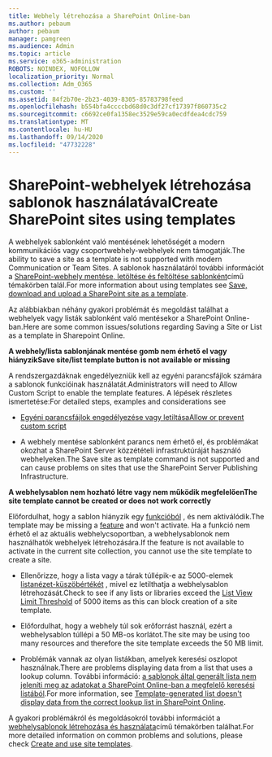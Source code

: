 ```yaml
---
title: Webhely létrehozása a SharePoint Online-ban
ms.author: pebaum
author: pebaum
manager: pamgreen
ms.audience: Admin
ms.topic: article
ms.service: o365-administration
ROBOTS: NOINDEX, NOFOLLOW
localization_priority: Normal
ms.collection: Adm_O365
ms.custom: ''
ms.assetid: 84f2b70e-2b23-4039-8305-85783798feed
ms.openlocfilehash: b554bfa4ccccbd68d0c3df27cf17397f860735c2
ms.sourcegitcommit: c6692ce0fa1358ec3529e59ca0ecdfdea4cdc759
ms.translationtype: MT
ms.contentlocale: hu-HU
ms.lasthandoff: 09/14/2020
ms.locfileid: "47732228"
---
```

# <a name="create-sharepoint-sites-using-templates"></a><span data-ttu-id="f87e7-102">SharePoint-webhelyek létrehozása sablonok használatával</span><span class="sxs-lookup"><span data-stu-id="f87e7-102">Create SharePoint sites using templates</span></span>

<span data-ttu-id="f87e7-103">A webhelyek sablonként való mentésének lehetőségét a modern kommunikációs vagy csoportwebhely-webhelyek nem támogatják.</span><span class="sxs-lookup"><span data-stu-id="f87e7-103">The ability to save a site as a template is not supported with modern Communication or Team Sites.</span></span> <span data-ttu-id="f87e7-104">A sablonok használatáról további információt a [SharePoint-webhely mentése, letöltése és feltöltése sablonként](https://docs.microsoft.com/sharepoint/dev/general-development/save-download-and-upload-a-sharepoint-site-as-a-template)című témakörben talál.</span><span class="sxs-lookup"><span data-stu-id="f87e7-104">For more information about using templates see [Save, download and upload a SharePoint site as a template](https://docs.microsoft.com/sharepoint/dev/general-development/save-download-and-upload-a-sharepoint-site-as-a-template).</span></span>

<span data-ttu-id="f87e7-105">Az alábbiakban néhány gyakori problémát és megoldást találhat a webhelyek vagy listák sablonként való mentésekor a SharePoint Online-ban.</span><span class="sxs-lookup"><span data-stu-id="f87e7-105">Here are some common issues/solutions regarding Saving a Site or List as a template in Sharepoint Online.</span></span> 

<span data-ttu-id="f87e7-106">**A webhely/lista sablonjának mentése gomb nem érhető el vagy hiányzik**</span><span class="sxs-lookup"><span data-stu-id="f87e7-106">**Save site/list template button is not available or missing**</span></span>

<span data-ttu-id="f87e7-107">A rendszergazdáknak engedélyezniük kell az egyéni parancsfájlok számára a sablonok funkcióinak használatát.</span><span class="sxs-lookup"><span data-stu-id="f87e7-107">Administrators will need to Allow Custom Script to enable the template features.</span></span> <span data-ttu-id="f87e7-108">A lépések részletes ismertetése:</span><span class="sxs-lookup"><span data-stu-id="f87e7-108">For detailed steps, examples and considerations see</span></span> 

- [<span data-ttu-id="f87e7-109">Egyéni parancsfájlok engedélyezése vagy letiltása</span><span class="sxs-lookup"><span data-stu-id="f87e7-109">Allow or prevent custom script</span></span>](https://docs.microsoft.com/sharepoint/allow-or-prevent-custom-script)

- <span data-ttu-id="f87e7-110">A webhely mentése sablonként parancs nem érhető el, és problémákat okozhat a SharePoint Server közzétételi infrastruktúráját használó webhelyeken.</span><span class="sxs-lookup"><span data-stu-id="f87e7-110">The Save site as template command is not supported and can cause problems on sites that use the SharePoint Server Publishing Infrastructure.</span></span>

<span data-ttu-id="f87e7-111">**A webhelysablon nem hozható létre vagy nem működik megfelelően**</span><span class="sxs-lookup"><span data-stu-id="f87e7-111">**The site template cannot be created or does not work correctly**</span></span>

<span data-ttu-id="f87e7-112">Előfordulhat, hogy a sablon hiányzik egy [funkcióból](https://social.technet.microsoft.com/wiki/contents/articles/14423.sharepoint-2013-existing-features-guid.aspx) , és nem aktiválódik.</span><span class="sxs-lookup"><span data-stu-id="f87e7-112">The template may be missing a [feature](https://social.technet.microsoft.com/wiki/contents/articles/14423.sharepoint-2013-existing-features-guid.aspx) and won't activate.</span></span> <span data-ttu-id="f87e7-113">Ha a funkció nem érhető el az aktuális webhelycsoportban, a webhelysablonok nem használhatók webhelyek létrehozására.</span><span class="sxs-lookup"><span data-stu-id="f87e7-113">If the feature is not available to activate in the current site collection, you cannot use the site template to create a site.</span></span>

- <span data-ttu-id="f87e7-114">Ellenőrizze, hogy a lista vagy a tárak túllépik-e az 5000-elemek [listanézet-küszöbértékét](https://support.office.com/article/Manage-large-lists-and-libraries-in-SharePoint-B8588DAE-9387-48C2-9248-C24122F07C59) , mivel ez letilthatja a webhelysablon létrehozását.</span><span class="sxs-lookup"><span data-stu-id="f87e7-114">Check to see if any lists or libraries exceed the [List View Limit Threshold](https://support.office.com/article/Manage-large-lists-and-libraries-in-SharePoint-B8588DAE-9387-48C2-9248-C24122F07C59) of 5000 items as this can block creation of a site template.</span></span>

- <span data-ttu-id="f87e7-115">Előfordulhat, hogy a webhely túl sok erőforrást használ, ezért a webhelysablon túllépi a 50 MB-os korlátot.</span><span class="sxs-lookup"><span data-stu-id="f87e7-115">The site may be using too many resources and therefore the site template exceeds the 50 MB limit.</span></span>


- <span data-ttu-id="f87e7-116">Problémák vannak az olyan listákban, amelyek keresési oszlopot használnak.</span><span class="sxs-lookup"><span data-stu-id="f87e7-116">There are problems displaying data from a list that uses a lookup column.</span></span> <span data-ttu-id="f87e7-117">További információ: [a sablonok által generált lista nem jeleníti meg az adatokat a SharePoint Online-ban a megfelelő keresési listából](https://docs.microsoft.com/sharepoint/support/lists-and-libraries/template-generated-list-incorrect-data).</span><span class="sxs-lookup"><span data-stu-id="f87e7-117">For more information, see [Template-generated list doesn't display data from the correct lookup list in SharePoint Online](https://docs.microsoft.com/sharepoint/support/lists-and-libraries/template-generated-list-incorrect-data).</span></span>

<span data-ttu-id="f87e7-118">A gyakori problémákról és megoldásokról további információt a [webhelysablonok létrehozása és használata](https://support.office.com/article/Create-and-use-site-templates-60371B0F-00E0-4C49-A844-34759EBDD989)című témakörben találhat.</span><span class="sxs-lookup"><span data-stu-id="f87e7-118">For more detailed information on common problems and solutions, please check [Create and use site templates](https://support.office.com/article/Create-and-use-site-templates-60371B0F-00E0-4C49-A844-34759EBDD989).</span></span>



